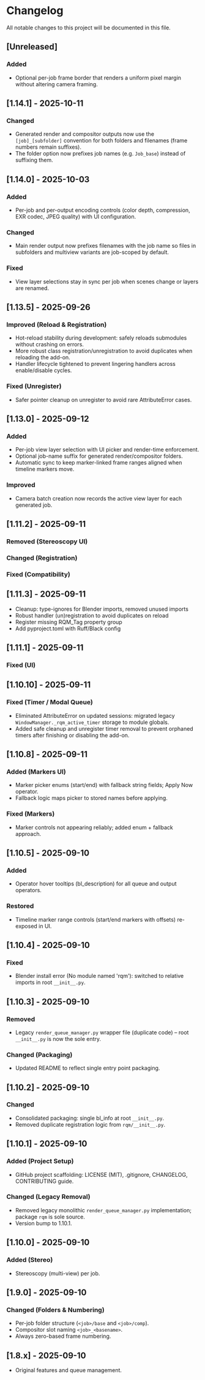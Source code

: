 # Changelog

All notable changes to this project will be documented in this file.

## [Unreleased]

### Added

- Optional per-job frame border that renders a uniform pixel margin without altering camera framing.

## [1.14.1] - 2025-10-11

### Changed

- Generated render and compositor outputs now use the `[job]_[subfolder]` convention for both folders and filenames (frame numbers remain suffixes).
- The folder option now prefixes job names (e.g. `Job_base`) instead of suffixing them.

## [1.14.0] - 2025-10-03

### Added

- Per-job and per-output encoding controls (color depth, compression, EXR codec, JPEG quality) with UI configuration.

### Changed

- Main render output now prefixes filenames with the job name so files in subfolders and multiview variants are job-scoped by default.

### Fixed

- View layer selections stay in sync per job when scenes change or layers are renamed.

## [1.13.5] - 2025-09-26

### Improved (Reload & Registration)

- Hot-reload stability during development: safely reloads submodules without crashing on errors.
- More robust class registration/unregistration to avoid duplicates when reloading the add-on.
- Handler lifecycle tightened to prevent lingering handlers across enable/disable cycles.

### Fixed (Unregister)

- Safer pointer cleanup on unregister to avoid rare AttributeError cases.

## [1.13.0] - 2025-09-12

### Added

- Per-job view layer selection with UI picker and render-time enforcement.
- Optional job-name suffix for generated render/compositor folders.
- Automatic sync to keep marker-linked frame ranges aligned when timeline markers move.

### Improved

- Camera batch creation now records the active view layer for each generated job.

## [1.11.2] - 2025-09-11

### Removed (Stereoscopy UI)


### Changed (Registration)


### Fixed (Compatibility)


 
## [1.11.3] - 2025-09-11

- Cleanup: type-ignores for Blender imports, removed unused imports
- Robust handler (un)registration to avoid duplicates on reload
- Register missing RQM_Tag property group
- Add pyproject.toml with Ruff/Black config

## [1.11.1] - 2025-09-11

### Fixed (UI)


## [1.10.10] - 2025-09-11

### Fixed (Timer / Modal Queue)

- Eliminated AttributeError on updated sessions: migrated legacy `WindowManager._rqm_active_timer` storage to module globals.
- Added safe cleanup and unregister timer removal to prevent orphaned timers after finishing or disabling the add-on.

## [1.10.8] - 2025-09-11

### Added (Markers UI)

- Marker picker enums (start/end) with fallback string fields; Apply Now operator.
- Fallback logic maps picker to stored names before applying.

### Fixed (Markers)

- Marker controls not appearing reliably; added enum + fallback approach.

## [1.10.5] - 2025-09-10

### Added

- Operator hover tooltips (bl_description) for all queue and output operators.

### Restored

- Timeline marker range controls (start/end markers with offsets) re-exposed in UI.

## [1.10.4] - 2025-09-10

### Fixed

- Blender install error (No module named 'rqm'): switched to relative imports in root `__init__.py`.

## [1.10.3] - 2025-09-10

### Removed

- Legacy `render_queue_manager.py` wrapper file (duplicate code) – root `__init__.py` is now the sole entry.

### Changed (Packaging)

- Updated README to reflect single entry point packaging.

## [1.10.2] - 2025-09-10

### Changed

- Consolidated packaging: single bl_info at root `__init__.py`.
- Removed duplicate registration logic from `rqm/__init__.py`.

## [1.10.1] - 2025-09-10

### Added (Project Setup)

- GitHub project scaffolding: LICENSE (MIT), .gitignore, CHANGELOG, CONTRIBUTING guide.

### Changed (Legacy Removal)

- Removed legacy monolithic `render_queue_manager.py` implementation; package `rqm` is sole source.
- Version bump to 1.10.1.

## [1.10.0] - 2025-09-10

### Added (Stereo)

- Stereoscopy (multi-view) per job.

## [1.9.0] - 2025-09-10

### Changed (Folders & Numbering)

- Per-job folder structure (`<job>/base` and `<job>/comp`).
- Compositor slot naming `<job>_<basename>`.
- Always zero-based frame numbering.

## [1.8.x] - 2025-09-10

- Original features and queue management.
